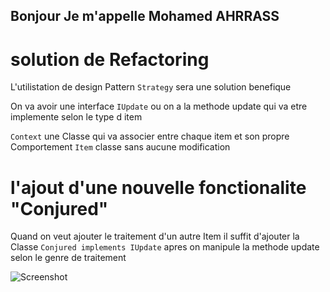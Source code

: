 ## Bonjour Je m'appelle Mohamed AHRRASS

# solution de Refactoring
L'utilistation de design Pattern `Strategy` sera une solution benefique

On va avoir une interface `IUpdate` ou on a la methode update qui va etre implemente selon le type d item

`Context` une Classe qui va associer entre chaque item et son propre Comportement
`Item` classe sans aucune modification

# l'ajout d'une nouvelle fonctionalite "Conjured"

Quand on veut ajouter le traitement d'un autre Item
il suffit d'ajouter la Classe `Conjured implements IUpdate` apres on manipule la methode update selon le genre de traitement


![Screenshot](img.png)
